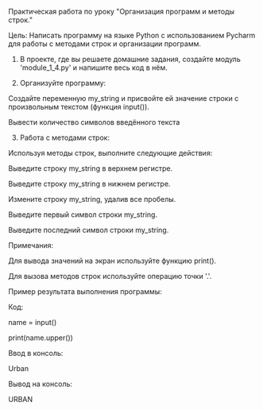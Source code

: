 Практическая работа по уроку "Организация программ и методы строк."

Цель: Написать программу на языке Python с использованием Pycharm для работы с методами строк и организации программ.

1. В проекте, где вы решаете домашние задания, создайте модуль 'module_1_4.py' и напишите весь код в нём.

2. Организуйте программу:
   
  Создайте переменную my_string и присвойте ей значение строки с произвольным текстом (функция input()).
  
  Вывести количество символов введённого текста
  
3. Работа с методами строк:
   
  Используя методы строк, выполните следующие действия:
  
  Выведите строку my_string в верхнем регистре.
  
  Выведите строку my_string в нижнем регистре.
  
  Измените строку my_string, удалив все пробелы.
  
  Выведите первый символ строки my_string.
  
  Выведите последний символ строки my_string.

Примечания:

  Для вывода значений на экран используйте функцию print().
  
  Для вызова методов строк используйте операцию точки '.'.

Пример результата выполнения программы:

  Код:
  
  name = input()
  
  print(name.upper())

Ввод в консоль:

  Urban

Вывод на консоль:

  URBAN
